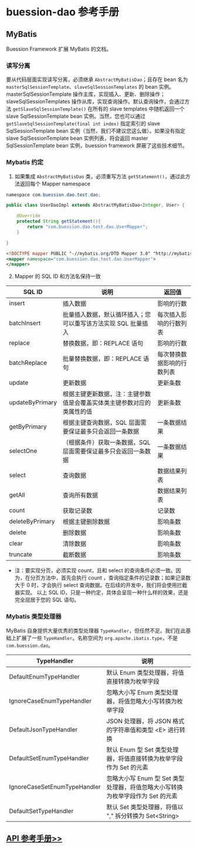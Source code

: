 # buession-dao 参考手册


## MyBatis

Buession Framework 扩展 MyBatis 的文档。


### **读写分离**

要从代码层面实现读写分离，必须继承 `AbstractMyBatisDao`；且存在 bean 名为 `masterSqlSessionTemplate`、`slaveSqlSessionTemplates` 的 bean 实例。masterSqlSessionTemplate 操作主库，实现插入、更新、删除操作；slaveSqlSessionTemplates 操作从库，实现查询操作。默认查询操作，会通过方法 `getSlaveSqlSessionTemplate()` 在所有的 slave templates 中随机返回一个 slave SqlSessionTemplate bean 实例。当然，您也可以通过 `getSlaveSqlSessionTemplate(final int index)` 指定索引的 slave SqlSessionTemplate bean 实例（当然，我们不建议您这么做）。如果没有指定 slave SqlSessionTemplate bean 实例列表，将会返回 master SqlSessionTemplate bean 实例，buession framework 屏蔽了这些技术细节。


### **Mybatis 约定**

1. 如果集成 `AbstractMyBatisDao` 类，必须重写方法 `getStatement()`，通过此方法返回每个 Mapper namespace


```java
namespace com.buession.dao.test.dao;

public class UserDaoImpl extends AbstractMyBatisDao<Integer, User> {

	@Override
	protected String getStatement(){
		return "com.buession.dao.test.dao.UserMapper";
	}

}
```

```xml
<!DOCTYPE mapper PUBLIC "-//mybatis.org/DTD Mapper 3.0" "http://mybatis.org/dtd/mybatis-3-mapper.dtd">
<mapper namespace="com.buession.dao.test.dao.UserMapper">
</mapper>
```

2. Mapper 的 SQL ID 和方法名保持一致


|  SQL ID            | 说明                                                             | 返回值                   |
|  ----              | ----                                                            | ----                    |
| insert             | 插入数据                                                          | 影响的行数               |
| batchInsert        | 批量插入数据，默认循环插入；您可以重写该方法实现 SQL 批量插入            | 每次插入影响的行数列表    |
| replace            | 替换数据，即：REPLACE 语句                                         | 影响的行数               |
| batchReplace       | 批量替换数据，即：REPLACE 语句                                      | 每次替换数据影响的行数列表 |
| update             | 更新数据                                                          | 更新条数                 |
| updateByPrimary    | 根据主键更新数据，注：主键参数值是会覆盖实体类主键参数对应的类属性的值     | 更新条数                 |
| getByPrimary       | 根据主键查询数据，SQL 层面需要保证最多只会返回一条数据                  | 一条数据结果              |
| selectOne          | （根据条件）获取一条数据，SQL 层面需要保证最多只会返回一条数据           | 一条数据结果              |
| select             | 查询数据                                                          | 数据结果列表              |
| getAll             | 查询所有数据                                                       | 数据结果列表              |
| count              | 获取记录数                                                        | 记录数                    |
| deleteByPrimary    | 根据主键删除数据                                                   | 影响条数                  |
| delete             | 删除数据                                                          | 影响条数                  |
| clear              | 清除数据                                                          | 影响条数                  |
| truncate           | 截断数据                                                          | 影响条数                  |

* 注：要实现分页，必须实现 count，且和 select 的查询条件必须一致。因为，在分页方法中，首先会执行 count ，查询指定条件的记录数；如果记录数大于 0 时，才会执行 select 查询数据。在后续的开发中，我们将会使用拦截器实现。
  以上 SQL ID，只是一种约定，具体会呈现一种什么样的效果，还是完全屈居于您的 SQL 语句。


### **Mybatis 类型处理器**

MyBatis 自身提供大量优秀的类型处理器 `TypeHandler`，但任然不足。我们在此基础上扩展了一些 `TypeHandler`。名称空间为 `org.apache.ibatis.type`，不是 `com.buession.dao`。


|  TypeHandler   | 说明  |
|  ----  | ----  |
| DefaultEnumTypeHandler  | 默认 Enum 类型处理器，将值直接转换为枚举字段 |
| IgnoreCaseEnumTypeHandler  | 忽略大小写 Enum 类型处理器，将值忽略大小写转换为枚举字段 |
| DefaultJsonTypeHandler  | JSON 处理器，将 JSON 格式的字符串值和类型 &lt;E&gt; 进行转换 |
| DefaultSetEnumTypeHandler  | 默认 Enum 型 Set 类型处理器，将值直接转换为枚举字段作为 Set 的元素 |
| IgnoreCaseSetEnumTypeHandler  | 忽略大小写 Enum 型 Set 类型处理器，将值忽略大小写转换为枚举字段作为 Set 的元素 |
| DefaultSetTypeHandler  | 默认 Set 类型处理器，将值以 "," 拆分转换为 Set&lt;String&gt; |


## [API 参考手册>>](/manual/2.0/docs/buession-dao/com/buession/dao/AbstractMyBatisDao.html)